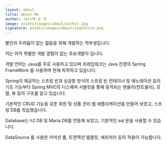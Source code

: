 ```yaml
---
layout: about
title: About Me
author: <br>채 승 민
image: assets/images/about/author.jpg
signature: assets/images/about/signature.png
---
```


불안과 두려움이 없는 젊음을 위해 개발하는 학부생입니다.

저는 아직 특별한 개발 경험이 없는 초보개발자 입니다. 

개발 언어는 Java를 주로 사용하고 있으며 프레임워크는 Java 진영의 Spring FrameWork 를 사용하며 현재 독학하고 있습니다. 

Spring이 제공하는 스프링 빈과 싱글톤 방식의 스프링 빈 컨테이너 및 애노테이션 등의 기초 기능부터 Spring MVC의 디스패쳐 서블릿을 통해 동작되는 핸들러(컨트롤러), 모델, 뷰 등의 구조를 알고 있습니다. 

기본적인 CRUD 기능을 갖춘 회원 및 상품 관리 웹 애플리케이션을 만들어 보았고, 스프링 DB를 학습했습니다. 

Database는 h2 DB 및 Maria DB를 연동해 보았고, 기본적인 sql 문을 사용할 수 있습니다.

DataSource 를 사용한 커넥션 풀, 트랜잭션 템플릿, 예외처리 등의 적용이 가능합니다.